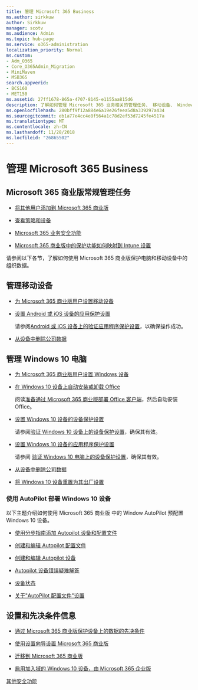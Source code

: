 ```yaml
---
title: 管理 Microsoft 365 Business
ms.author: sirkkuw
author: Sirkkuw
manager: scotv
ms.audience: Admin
ms.topic: hub-page
ms.service: o365-administration
localization_priority: Normal
ms.custom:
- Adm_O365
- Core_O365Admin_Migration
- MiniMaven
- MSB365
search.appverid:
- BCS160
- MET150
ms.assetid: 27ff1678-865a-4707-8145-e1155aa815d6
description: 了解如何管理 Microsoft 365 业务相关的管理任务、 移动设备、 Windows 10PCs 和许多等任务。
ms.openlocfilehash: 280bff9f12a884e6a19e26feea5d8a339297a434
ms.sourcegitcommit: eb1a77e4cc4e8f564a1c78d2ef53d7245fe4517a
ms.translationtype: MT
ms.contentlocale: zh-CN
ms.lasthandoff: 11/28/2018
ms.locfileid: "26865502"
---
```

# <a name="manage-microsoft-365-business"></a>管理 Microsoft 365 Business

## <a name="general-microsoft-365-business-admin-tasks"></a>Microsoft 365 商业版常规管理任务

- [将其他用户添加到 Microsoft 365 商业版](add-users-m365b.md)
    
- [查看策略和设备](view-policies-and-devices.md)
    
- [Microsoft 365 业务安全功能](security-features.md)
    
- [Microsoft 365 商业版中的保护功能如何映射到 Intune 设置](map-protection-features-to-intune-settings.md)
    
请参阅以下各节，了解如何使用 Microsoft 365 商业版保护电脑和移动设备中的组织数据。
  
## <a name="manage-mobile-devices"></a>管理移动设备

- [为 Microsoft 365 商业版用户设置移动设备](set-up-mobile-devices.md)
    
- [设置 Android 或 iOS 设备的应用保护设置](app-protection-settings-for-android-and-ios.md)
    
    请参阅[Android 或 iOS 设备上的验证应用程序保护设置](validate-settings-on-android-or-ios.md)，以确保操作成功。 
    
- [从设备中删除公司数据](remove-company-data.md)
    
## <a name="manage-windows-10-pcs"></a>管理 Windows 10 电脑

- [为 Microsoft 365 商业版用户设置 Windows 设备](set-up-windows-devices.md)
    
- [在 Windows 10 设备上自动安装或卸载 Office](auto-install-or-uninstall-office.md)
    
    阅读[准备通过 Microsoft 365 商业版部署 Office 客户端](prepare-for-office-client-deployment.md)，然后自动安装 Office。 
    
- [设置 Windows 10 设备的设备保护设置](protection-settings-for-windows-10-pcs.md)
    
    请参阅[验证 Windows 10 设备上的设备保护设置](validate-settings-on-windows-10-pcs.md)，确保其有效。 
    
- [设置 Windows 10 设备的应用程序保护设置](protection-settings-for-windows-10-devices.md)
    
    请参阅 [验证 Windows 10 电脑上的设备保护设置](validate-protection-settings-on-windows-10-pcs.md)，确保其有效。 
    
- [从设备中删除公司数据](remove-company-data.md)
    
- [将 Windows 10 设备重置为其出厂设置](reset-devices-to-factory-settings.md)
    
### <a name="use-autopilot-to-deploy-windows-10-devices"></a>使用 AutoPilot 部署 Windows 10 设备

以下主题介绍如何使用 Microsoft 365 商业版 中的 Window AutoPilot 预配置 Windows 10 设备。
  
- [使用分步指南添加 Autopilot 设备和配置文件](add-autopilot-devices-and-profile.md)
    
- [创建和编辑 Autopilot 配置文件](create-and-edit-autopilot-profiles.md)
    
- [创建和编辑 Autopilot 设备](create-and-edit-autopilot-devices.md)
    
- [Autopilot 设备错误疑难解答](troubleshoot-autopilot-errors.md)
    
- [设备状态](device-states.md)
    
- [关于"AutoPilot 配置文件"设置](autopilot-profile-settings.md)
    
## <a name="set-up-and-pre-requisite-information"></a>设置和先决条件信息

- [通过 Microsoft 365 商业版保护设备上的数据的先决条件](pre-requisites-for-data-protection.md)
    
- [使用设置向导设置 Microsoft 365 商业版](set-up.md)
    
- [迁移到 Microsoft 365 商业版](migrate-to-microsoft-365-business.md)
    
- [启用加入域的 Windows 10 设备，由 Microsoft 365 企业版](manage-windows-devices.md)
    
[其他安全功能](security-features.md#additional-security-features)
    

  

